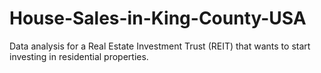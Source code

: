 # House-Sales-in-King-County-USA
Data analysis for a Real Estate Investment Trust (REIT) that wants to start investing in residential properties.
